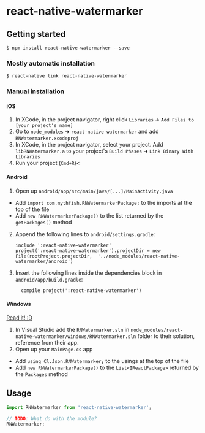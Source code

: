 
# react-native-watermarker

## Getting started

`$ npm install react-native-watermarker --save`

### Mostly automatic installation

`$ react-native link react-native-watermarker`

### Manual installation


#### iOS

1. In XCode, in the project navigator, right click `Libraries` ➜ `Add Files to [your project's name]`
2. Go to `node_modules` ➜ `react-native-watermarker` and add `RNWatermarker.xcodeproj`
3. In XCode, in the project navigator, select your project. Add `libRNWatermarker.a` to your project's `Build Phases` ➜ `Link Binary With Libraries`
4. Run your project (`Cmd+R`)<

#### Android

1. Open up `android/app/src/main/java/[...]/MainActivity.java`
  - Add `import com.mythfish.RNWatermarkerPackage;` to the imports at the top of the file
  - Add `new RNWatermarkerPackage()` to the list returned by the `getPackages()` method
2. Append the following lines to `android/settings.gradle`:
  	```
  	include ':react-native-watermarker'
  	project(':react-native-watermarker').projectDir = new File(rootProject.projectDir, 	'../node_modules/react-native-watermarker/android')
  	```
3. Insert the following lines inside the dependencies block in `android/app/build.gradle`:
  	```
      compile project(':react-native-watermarker')
  	```

#### Windows
[Read it! :D](https://github.com/ReactWindows/react-native)

1. In Visual Studio add the `RNWatermarker.sln` in `node_modules/react-native-watermarker/windows/RNWatermarker.sln` folder to their solution, reference from their app.
2. Open up your `MainPage.cs` app
  - Add `using Cl.Json.RNWatermarker;` to the usings at the top of the file
  - Add `new RNWatermarkerPackage()` to the `List<IReactPackage>` returned by the `Packages` method


## Usage
```javascript
import RNWatermarker from 'react-native-watermarker';

// TODO: What do with the module?
RNWatermarker;
```
  